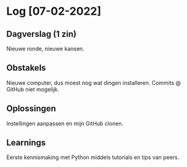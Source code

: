 # Log [07-02-2022]
 
## Dagverslag (1 zin)
Nieuwe ronde, nieuwe kansen.
 
## Obstakels
Nieuwe computer, dus moest nog wat dingen installeren. Commits @ GitHub niet mogelijk.

## Oplossingen
Instellingen aanpassen en mijn GitHub clonen.

## Learnings
Eerste kennismaking met Python middels tutorials en tips van peers.